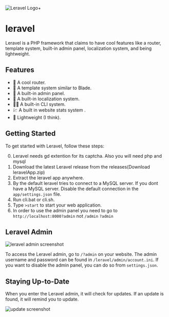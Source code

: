 ![Leravel Logo+](https://cdn.discordapp.com/attachments/989920686065725490/1097604721369423953/leravellogo.png)
# leravel

Leravel is a PHP framework that claims to have cool features like a router, template system, built-in admin panel, localization system, and being lightweight.

## Features
- 🧻 A cool router.
- 📜 A template system similar to Blade.
- 🔨 A built-in admin panel.
- 💬 A built-in localization system.
- 👨‍💻 A built-in CLI system.
- 💹 A built in website stats system .
- 🥋 Lightweight (I think).

## Getting Started
To get started with Leravel, follow these steps:

0. Leravel needs gd extention for its captcha. Also you will need php and mysql
1. Download the latest Leravel release from the releases(Download leravelApp.zip)
2. Extract the leravel app anywhere.
3. By the default leravel tries to connect to a MySQL server. If you dont have a MySQL server. Disable the default connection in the `app/settings.json` file.
4. Run cli.bat or cli.sh.
5. Type `>start` to start your web application.
6. In order to use the admin panel you need to go to `http://localhost:8000?admin` not `/admin` `?admin`

## Leravel Admin
![leravel admin screenshot](https://cdn.discordapp.com/attachments/989920686065725490/1098666798129360967/image.png)

To access the Leravel admin, go to `/?admin` on your website. The admin username and password can be found in `/leravel/admin/account.ini`. If you want to disable the admin panel, you can do so from `settings.json`.

## Staying Up-to-Date
When you enter the Leravel admin, it will check for updates. If an update is found, it will remind you to update.

![update screenshot](https://cdn.discordapp.com/attachments/989920686065725490/1098668180479676519/image.png)
